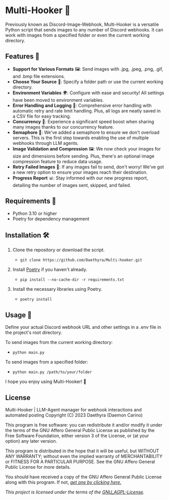 # Multi-Hooker 🎣

Previously known as Discord-Image-Webhook, Multi-Hooker is a versatile Python script that sends images to any number of Discord webhooks. It can work with images from a specified folder or even the current working directory. 

## Features 🌟

* **Support for Various Formats** 🖼️: Send images with .jpg, .jpeg, .png, .gif, and .bmp file extensions.
* **Choose Your Source** 📂: Specify a folder path or use the current working directory.
* **Environment Variables** 🌍: Configure with ease and security! All settings have been moved to environment variables.
* **Error Handling and Logging** 📝: Comprehensive error handling with automatic retry and rate limit handling. Plus, all logs are neatly saved in a CSV file for easy tracking.
* **Concurrency** 🚄: Experience a significant speed boost when sharing many images thanks to our concurrency feature.
* **Semaphore** 🚦: We've added a semaphore to ensure we don't overload servers. This is the first step towards enabling the use of multiple webhooks through LLM agents.
* **Image Validation and Compression** 🖼️: We now check your images for size and dimensions before sending. Plus, there's an optional image compression feature to reduce data usage.
* **Retry Failed Images** 🔁: If any images fail to send, don't worry! We've got a new retry option to ensure your images reach their destination.
* **Progress Report** 📊: Stay informed with our new progress report, detailing the number of images sent, skipped, and failed.

## Requirements 📌

* Python 3.10 or higher
* Poetry for dependency management

## Installation 🛠️

1. Clone the repository or download the script. 

   - `git clone https://github.com/Daethyra/Multi-hooker.git`

2. Install [Poetry](https://python-poetry.org/docs/#installation) if you haven't already.
   - `pip install --no-cache-dir -r requirements.txt`
   
3. Install the necessary libraries using Poetry. 
   
   - `poetry install`
   

## Usage 🚀

Define your actual Discord webhook URL and other settings in a .env file in the project's root directory.

To send images from the current working directory:

   - `python main.py`

To send images from a specified folder:

   - `python main.py /path/to/your/folder`


I hope you enjoy using Multi-Hooker! 🎈

## License

Multi-Hooker | LLM-Agent manager for webhook interactions and automated posting
Copyright (C) 2023 Daethyra (Daemon Carino)

This program is free software: you can redistribute it and/or modify
it under the terms of the GNU Affero General Public License as
published by the Free Software Foundation, either version 3 of the
License, or (at your option) any later version.

This program is distributed in the hope that it will be useful,
but WITHOUT ANY WARRANTY; without even the implied warranty of
MERCHANTABILITY or FITNESS FOR A PARTICULAR PURPOSE.  See the
GNU Affero General Public License for more details.

You should have received a copy of the GNU Affero General Public License
along with this program.  If not, *[get one by clicking here.](<https://www.gnu.org/licenses/>)*

*This project is licensed under the terms of the [GNU_AGPL-License](./LICENSE).*
